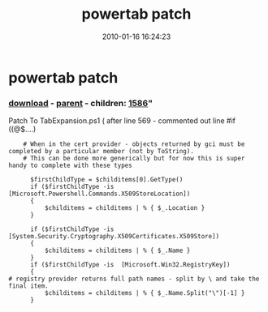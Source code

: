 ﻿---
pid:            1585
parent:         1584
children:       1586
poster:         idvorkin
title:          powertab patch
date:           2010-01-16 16:24:23
format:         posh
---

# powertab patch

### [download](1585.ps1) - [parent](1584.md) - children: [1586](1586.md)"

Patch To TabExpansion.ps1
( after line 569 - commented out line #if ((@$....)

```posh
    # When in the cert provider - objects returned by gci must be completed by a particular member (not by ToString).
    # This can be done more generically but for now this is super handy to complete with these types

      $firstChildType = $childitems[0].GetType()
      if ($firstChildType -is  [Microsoft.Powershell.Commands.X509StoreLocation])
      {
          $childitems = childitems | % { $_.Location }
      }

      if ($firstChildType -is  [System.Security.Cryptography.X509Certificates.X509Store])
      {
          $childitems = childitems | % { $_.Name }
      }
      if ($firstChildType -is  [Microsoft.Win32.RegistryKey])
      {  
# registry provider returns full path names - split by \ and take the final item.
          $childitems = childitems | % { $_.Name.Split("\")[-1] } 
      }
```
